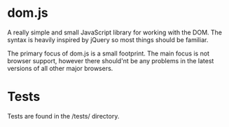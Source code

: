 # dom.js

A really simple and small JavaScript library for working with the DOM.
The syntax is heavily inspired by jQuery so most things should be familiar.

The primary focus of dom.js is a small footprint. The main focus is not browser support, however there should'nt be any problems in the latest versions of all other major browsers.

# Tests

Tests are found in the /tests/ directory.